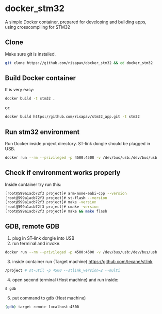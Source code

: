 # docker_stm32
A simple Docker container, prepared for developing and building apps, using crosscompiling for STM32


## Clone

Make sure git is installed.
```sh
git clone https://github.com/risapav/docker_stm32 && cd docker_stm32
```

## Build Docker container

It is very easy:

```sh
docker build -t stm32 .
```

or:

```sh
docker build https://github.com/risapav/stm32_app.git -t stm32
```

## Run stm32 environment

Run Docker inside project directory. ST-link dongle should be plugged in USB.

```sh
docker run --rm --privileged -p 4500:4500 -v /dev/bus/usb:/dev/bus/usb -v $PWD:/project -w /project -it stm32
```
## Check if environment works properly

Inside container try run this:

```sh
[root@599a1acb72f3 project]# arm-none-eabi-cpp --version
[root@599a1acb72f3 project]# st-flash --version
[root@599a1acb72f3 project]# make -version
[root@599a1acb72f3 project]# cmake -version
[root@599a1acb72f3 project]# make && make flash
```

## GDB, remote GDB

1. plug in ST-link dongle into USB
2. run terminal and invoke:
```sh
docker run --rm --privileged -p 4500:4500 -v /dev/bus/usb:/dev/bus/usb -v $PWD:/project -w /project -it stm32
```
3. inside container run (Target machine)
https://github.com/texane/stlink
```sh
/project # st-util -p 4500 --stlink_version=2 --multi
```
4. open second terminal (Host machine) and run inside:
```sh
$ gdb
```
5. put command to gdb (Host machine)
```sh
(gdb) target remote localhost:4500
```


